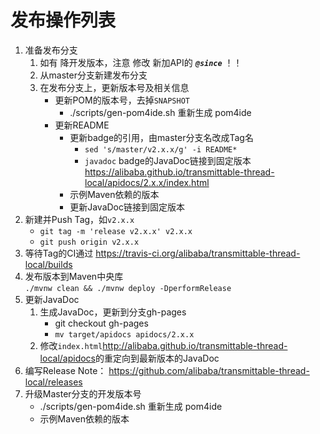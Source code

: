 发布操作列表
===============================

1. 准备发布分支
    1. 如有 降开发版本，注意 修改 新加API的 **_`@since`_** ！！
    2. 从master分支新建发布分支
    3. 在发布分支上，更新版本号及相关信息
        - 更新POM的版本号，去掉`SNAPSHOT`
            - ./scripts/gen-pom4ide.sh 重新生成 pom4ide
        - 更新README
            - 更新badge的引用，由master分支名改成Tag名  
                - `sed 's/master/v2.x.x/g' -i README*`
                - `javadoc` badge的JavaDoc链接到固定版本  
                    https://alibaba.github.io/transmittable-thread-local/apidocs/2.x.x/index.html
            - 示例Maven依赖的版本
            - 更新JavaDoc链接到固定版本
2. 新建并Push Tag，如`v2.x.x`  
    - `git tag -m 'release v2.x.x' v2.x.x`
    - `git push origin v2.x.x`
3. 等待Tag的CI通过 <https://travis-ci.org/alibaba/transmittable-thread-local/builds>
4. 发布版本到Maven中央库  
    `./mvnw clean && ./mvnw deploy -DperformRelease`
5. 更新JavaDoc
    1. 生成JavaDoc，更新到分支gh-pages
        - git checkout gh-pages
        - `mv target/apidocs apidocs/2.x.x`
    2. 修改`index.html`<http://alibaba.github.io/transmittable-thread-local/apidocs>的重定向到最新版本的JavaDoc
6. 编写Release Note： <https://github.com/alibaba/transmittable-thread-local/releases>
7. 升级Master分支的开发版本号
    - ./scripts/gen-pom4ide.sh 重新生成 pom4ide
    - 示例Maven依赖的版本

